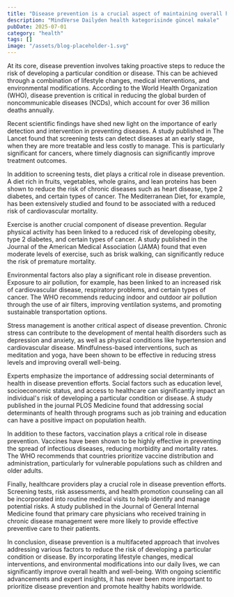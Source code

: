 ```yaml
---
title: "Disease prevention is a crucial aspect of maintaining overall health and well-being. With the rapid pace of scientific advancements and the increasing burden of chronic diseases worldwide, it has b..."
description: "MindVerse Dailyden health kategorisinde güncel makale"
pubDate: 2025-07-01
category: "health"
tags: []
image: "/assets/blog-placeholder-1.svg"
---
```


At its core, disease prevention involves taking proactive steps to reduce the risk of developing a particular condition or disease. This can be achieved through a combination of lifestyle changes, medical interventions, and environmental modifications. According to the World Health Organization (WHO), disease prevention is critical in reducing the global burden of noncommunicable diseases (NCDs), which account for over 36 million deaths annually.

Recent scientific findings have shed new light on the importance of early detection and intervention in preventing diseases. A study published in The Lancet found that screening tests can detect diseases at an early stage, when they are more treatable and less costly to manage. This is particularly significant for cancers, where timely diagnosis can significantly improve treatment outcomes.

In addition to screening tests, diet plays a critical role in disease prevention. A diet rich in fruits, vegetables, whole grains, and lean proteins has been shown to reduce the risk of chronic diseases such as heart disease, type 2 diabetes, and certain types of cancer. The Mediterranean Diet, for example, has been extensively studied and found to be associated with a reduced risk of cardiovascular mortality.

Exercise is another crucial component of disease prevention. Regular physical activity has been linked to a reduced risk of developing obesity, type 2 diabetes, and certain types of cancer. A study published in the Journal of the American Medical Association (JAMA) found that even moderate levels of exercise, such as brisk walking, can significantly reduce the risk of premature mortality.

Environmental factors also play a significant role in disease prevention. Exposure to air pollution, for example, has been linked to an increased risk of cardiovascular disease, respiratory problems, and certain types of cancer. The WHO recommends reducing indoor and outdoor air pollution through the use of air filters, improving ventilation systems, and promoting sustainable transportation options.

Stress management is another critical aspect of disease prevention. Chronic stress can contribute to the development of mental health disorders such as depression and anxiety, as well as physical conditions like hypertension and cardiovascular disease. Mindfulness-based interventions, such as meditation and yoga, have been shown to be effective in reducing stress levels and improving overall well-being.

Experts emphasize the importance of addressing social determinants of health in disease prevention efforts. Social factors such as education level, socioeconomic status, and access to healthcare can significantly impact an individual's risk of developing a particular condition or disease. A study published in the journal PLOS Medicine found that addressing social determinants of health through programs such as job training and education can have a positive impact on population health.

In addition to these factors, vaccination plays a critical role in disease prevention. Vaccines have been shown to be highly effective in preventing the spread of infectious diseases, reducing morbidity and mortality rates. The WHO recommends that countries prioritize vaccine distribution and administration, particularly for vulnerable populations such as children and older adults.

Finally, healthcare providers play a crucial role in disease prevention efforts. Screening tests, risk assessments, and health promotion counseling can all be incorporated into routine medical visits to help identify and manage potential risks. A study published in the Journal of General Internal Medicine found that primary care physicians who received training in chronic disease management were more likely to provide effective preventive care to their patients.

In conclusion, disease prevention is a multifaceted approach that involves addressing various factors to reduce the risk of developing a particular condition or disease. By incorporating lifestyle changes, medical interventions, and environmental modifications into our daily lives, we can significantly improve overall health and well-being. With ongoing scientific advancements and expert insights, it has never been more important to prioritize disease prevention and promote healthy habits worldwide.